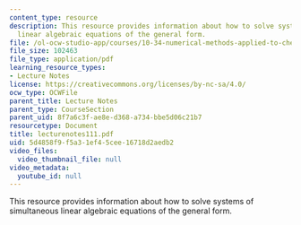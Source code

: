 ```yaml
---
content_type: resource
description: This resource provides information about how to solve systems of simultaneous
  linear algebraic equations of the general form.
file: /ol-ocw-studio-app/courses/10-34-numerical-methods-applied-to-chemical-engineering-fall-2005/5d4858f9f5a31ef45cee16718d2aedb2_lecturenotes111.pdf
file_size: 102463
file_type: application/pdf
learning_resource_types:
- Lecture Notes
license: https://creativecommons.org/licenses/by-nc-sa/4.0/
ocw_type: OCWFile
parent_title: Lecture Notes
parent_type: CourseSection
parent_uid: 8f7a6c3f-ae8e-d368-a734-bbe5d06c21b7
resourcetype: Document
title: lecturenotes111.pdf
uid: 5d4858f9-f5a3-1ef4-5cee-16718d2aedb2
video_files:
  video_thumbnail_file: null
video_metadata:
  youtube_id: null
---
```

This resource provides information about how to solve systems of simultaneous linear algebraic equations of the general form.